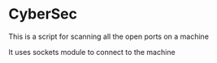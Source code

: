 # CyberSec
This is a script for scanning all the open ports on a machine

It uses sockets module to connect to the machine
